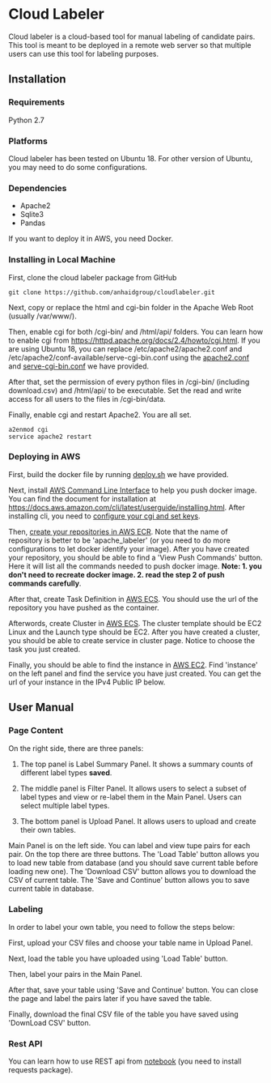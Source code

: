 # Cloud Labeler

Cloud labeler is a cloud-based tool for manual labeling of candidate pairs. This tool is meant to be deployed in a remote web server so that multiple users can use this tool for labeling purposes.

## Installation

### Requirements

Python 2.7

### Platforms

Cloud labeler has been tested on Ubuntu 18. For other version of Ubuntu, you may need to do some configurations.

### Dependencies

* Apache2
* Sqlite3
* Pandas

If you want to deploy it in AWS, you need Docker.

### Installing in Local Machine

First, clone the cloud labeler package from GitHub

    git clone https://github.com/anhaidgroup/cloudlabeler.git
    
Next, copy or replace the html and cgi-bin folder in the Apache Web Root (usually /var/www/).

Then, enable cgi for both /cgi-bin/ and /html/api/ folders. You can learn how to enable cgi from https://httpd.apache.org/docs/2.4/howto/cgi.html. If you are using Ubuntu 18, you can replace /etc/apache2/apache2.conf and /etc/apache2/conf-available/serve-cgi-bin.conf using the [apache2.conf](./apache2.conf) and [serve-cgi-bin.conf](./serve-cgi-bin.conf) we have provided.

After that, set the permission of every python files in /cgi-bin/ (including download.csv) and /html/api/ to be executable. Set the read and write access for all users to the files in /cgi-bin/data.

Finally, enable cgi and restart Apache2. You are all set.

    a2enmod cgi
    service apache2 restart

### Deploying in AWS

First, build the docker file by running [deploy.sh](./deploy.sh) we have provided.

Next, install [AWS Command Line Interface](https://docs.aws.amazon.com/cli/) to help you push docker image. You can find the document for installation at https://docs.aws.amazon.com/cli/latest/userguide/installing.html. After installing cli, you need to [configure your cgi and set keys](https://docs.aws.amazon.com/cli/latest/userguide/cli-chap-getting-started.html).

Then, [create your repositories in AWS ECR](https://docs.aws.amazon.com/AmazonECR/latest/userguide/repository-create.html). Note that the name of repository is better to be 'apache_labeler' (or you need to do more configurations to let docker identify your image). After you have created your repository, you should be able to find a 'View Push Commands' button. Here it will list all the commands needed to push docker image. **Note: 1. you don't need to recreate docker image. 2. read the step 2 of push commands carefully**.

After that, create Task Definition in [AWS ECS](https://aws.amazon.com/ecs/). You should use the url of the repository you have pushed as the container.

Afterwords, create Cluster in [AWS ECS](https://aws.amazon.com/ecs/). The cluster template should be EC2 Linux and the Launch type should be EC2. After you have created a cluster, you should be able to create service in cluster page. Notice to choose the task you just created.
 
Finally, you should be able to find the instance in [AWS EC2](https://aws.amazon.com/ec2/). Find 'instance' on the left panel and find the service you have just created. You can get the url of your instance in the IPv4 Public IP below. 

## User Manual

### Page Content

On the right side, there are three panels:

1. The top panel is Label Summary Panel. It shows a summary counts of different label types **saved**.

2. The middle panel is Filter Panel. It allows users to select a subset of label types and view or re-label them in the Main Panel. Users can select multiple label types. 

3. The bottom panel is Upload Panel. It allows users to upload and create their own tables.

Main Panel is on the left side. You can label and view tupe pairs for each pair. On the top there are three buttons. The 'Load Table' button allows you to load new table from database (and you should save current table before loading new one). The 'Download CSV' button allows you to download the CSV of current table. The 'Save and Continue' button allows you to save current table in database.

### Labeling

In order to label your own table, you need to follow the steps below:

First, upload your CSV files and choose your table name in Upload Panel.

Next, load the table you have uploaded using 'Load Table' button.

Then, label your pairs in the Main Panel. 

After that, save your table using 'Save and Continue' button. You can close the page and label the pairs later if you have saved the table.

Finally, download the final CSV file of the table you have saved using 'DownLoad CSV' button.

### Rest API

You can learn how to use REST api from [notebook](./notebooks/api.ipynb) (you need to install requests package).
